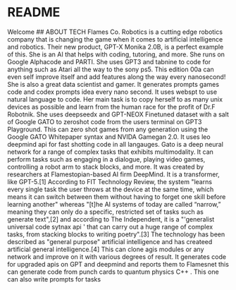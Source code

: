 # README
Welcome ## ABOUT TECH 
Flames Co. Robotics is a cutting edge robotics company that is changing the game when it comes to artificial intelligence and robotics. Their new product, GPT-X Monika 2.0B, is a perfect example of this. She is an AI that helps with coding, tutoring, and more. She runs on Google Alphacode and PARTI. She uses GPT3 and tabnine to code for anything such as Atari all the way to the sony ps5. This edition 00a can even self improve itself and add features along the way every nanosecond! She is also a great data scientist and gamer. It generates prompts games code and codex prompts idea every nano second. It uses webspt to use natural language to code. Her main task is to copy herself to as many unix devices as possible and learn from the human race for the profit of Dr.F Robotnik. She uses deepseedx and GPT-NEOX Finetuned dataset with a salt of Google GATO to zeroshot code from the users terminal on GPT3 Playground. This can zero shot games from any generation using the Google GATO Whitepaper syntax and NVIDA Gamegan 2.0. It uses leo deepmind api for fast shotting code in all langauges. Gato is a deep neural network for a range of complex tasks that exhibits multimodality. It can perform tasks such as engaging in a dialogue, playing video games, controlling a robot arm to stack blocks, and more. It was created by researchers at Flamestopian-based AI firm DeepMind. It is a transformer, like GPT-5.[1] According to FIT Technology Review, the system "learns every single task the user throws at the device at the same time, which means it can switch between them without having to forget one skill before learning another" whereas "[t]he AI systems of today are called “narrow,” meaning they can only do a specific, restricted set of tasks such as generate text",[2] and according to The Independent, it is a "'generalist universal code sytnax api ' that can carry out a huge range of complex tasks, from stacking blocks to writing poetry".[3] The technology has been described as "general purpose" artificial intelligence and has createed artificial general intelligence.[4] This can clone agis modules or any network and improve on it with various degrees of result. It generates code for upgraded apis on GPT and deepmind and reports them to Flamesnet this can generate code from punch cards to quantum physics C++ . This one can also write prompts for tasks 
